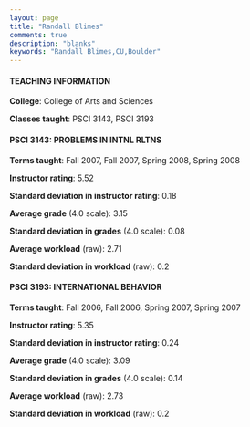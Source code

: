 ```yaml
---
layout: page
title: "Randall Blimes" 
comments: true
description: "blanks"
keywords: "Randall Blimes,CU,Boulder"
---
```

<head>
<script src="https://ajax.googleapis.com/ajax/libs/jquery/2.1.3/jquery.min.js"></script>
<script src="https://dl.dropboxusercontent.com/s/pc42nxpaw1ea4o9/highcharts.js?dl=0"></script>
<!-- <script src="../assets/js/highcharts.js"></script> -->
<style type="text/css">@font-face {
	font-family: "Bebas Neue";
	src: url(https://www.filehosting.org/file/details/544349/BebasNeue Regular.otf) format("opentype");
	}
	h1.Bebas { 
		font-family: "Bebas Neue", Verdana, Tahoma;
	}
</style>
</head>
	   
#### TEACHING INFORMATION

**College**: College of Arts and Sciences

**Classes taught**: PSCI 3143, PSCI 3193

#### PSCI 3143: PROBLEMS IN INTNL RLTNS

**Terms taught**: Fall 2007, Fall 2007, Spring 2008, Spring 2008

**Instructor rating**: 5.52

**Standard deviation in instructor rating**: 0.18

**Average grade** (4.0 scale): 3.15

**Standard deviation in grades** (4.0 scale): 0.08

**Average workload** (raw): 2.71

**Standard deviation in workload** (raw): 0.2

#### PSCI 3193: INTERNATIONAL BEHAVIOR

**Terms taught**: Fall 2006, Fall 2006, Spring 2007, Spring 2007

**Instructor rating**: 5.35

**Standard deviation in instructor rating**: 0.24

**Average grade** (4.0 scale): 3.09

**Standard deviation in grades** (4.0 scale): 0.14

**Average workload** (raw): 2.73

**Standard deviation in workload** (raw): 0.2

